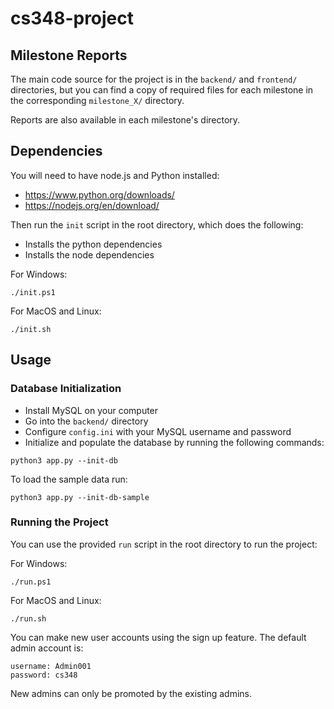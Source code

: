 # cs348-project

## Milestone Reports
The main code source for the project is in the `backend/` and `frontend/` directories, but you can find a copy of required files for each milestone in the corresponding `milestone_X/` directory. 

Reports are also available in each milestone's directory.


## Dependencies
You will need to have node.js and Python installed:

- https://www.python.org/downloads/
- https://nodejs.org/en/download/

Then run the `init` script in the root directory, which does the following:
- Installs the python dependencies
- Installs the node dependencies

For Windows:
```
./init.ps1
```
For MacOS and Linux:
```
./init.sh
```

## Usage

### Database Initialization
- Install MySQL on your computer 
- Go into the `backend/` directory
- Configure `config.ini` with your MySQL username and password 
- Initialize and populate the database by running the following commands:
```
python3 app.py --init-db
```
To load the sample data run:
```
python3 app.py --init-db-sample
```

### Running the Project
You can use the provided `run` script in the root directory to run the project:

For Windows:
```
./run.ps1
```
For MacOS and Linux:
```
./run.sh
```

You can make new user accounts using the sign up feature. The default admin account is:
```
username: Admin001
password: cs348
```

New admins can only be promoted by the existing admins.

